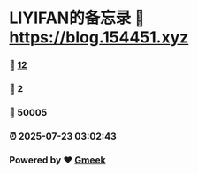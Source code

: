 # LIYIFAN的备忘录 :link: https://blog.154451.xyz 
### :page_facing_up: [12](https://blog.154451.xyz/tag.html) 
### :speech_balloon: 2 
### :hibiscus: 50005 
### :alarm_clock: 2025-07-23 03:02:43 
### Powered by :heart: [Gmeek](https://github.com/Meekdai/Gmeek)
